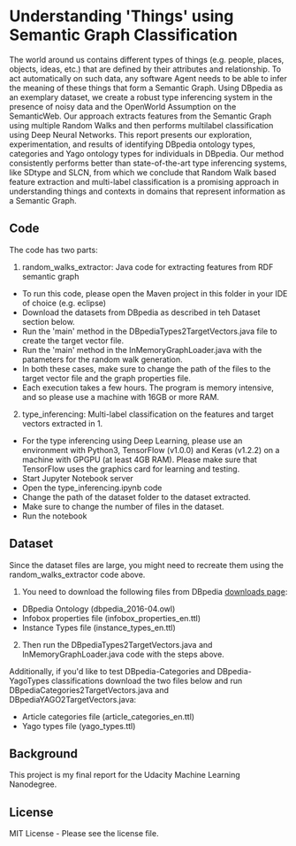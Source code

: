 # Understanding 'Things' using Semantic Graph Classification
The world around us contains different types of things (e.g. people, places, objects, ideas, etc.) that are defined by their attributes and relationship. To act automatically on such data, any software Agent needs to be able to infer the meaning of these things that form a Semantic Graph. Using DBpedia as an exemplary dataset, we create a robust type inferencing system in the presence of noisy data and the OpenWorld Assumption on the SemanticWeb. Our approach extracts features from the Semantic Graph using multiple Random Walks and then performs multilabel classification using Deep Neural Networks. This report presents our exploration, experimentation, and results of identifying DBpedia ontology types, categories and Yago ontology types for individuals in DBpedia. Our method consistently performs better than state-of-the-art type inferencing systems, like SDtype and SLCN, from which we conclude that Random Walk based feature extraction and multi-label classification is a promising approach in understanding things and contexts in domains that represent information as a Semantic Graph. 

## Code
The code has two parts:
1. random_walks_extractor: Java code for extracting features from RDF semantic graph
 - To run this code, please open the Maven project in this folder in your IDE of choice (e.g. eclipse)
 - Download the datasets from DBpedia as described in teh Dataset section below.
 - Run the 'main' method in the DBpediaTypes2TargetVectors.java file to create the target vector file.
 - Run the 'main' method in the InMemoryGraphLoader.java with the patameters for the random walk generation. 
 - In both these cases, make sure to change the path of the files to the target vector file and the graph properties file.  
 - Each execution takes a few hours. The program is memory intensive, and so please use a machine with 16GB or more RAM.
2. type_inferencing: Multi-label classification on the features and target vectors extracted in 1.
 - For the type inferencing using Deep Learning, please use an environment with Python3, TensorFlow (v1.0.0) and Keras (v1.2.2) on a machine with GPGPU (at least 4GB RAM). Please make sure that TensorFlow uses the graphics card for learning and testing.
 - Start Jupyter Notebook server
 - Open the type_inferencing.ipynb code
 - Change the path of the dataset folder to the dataset extracted.
 - Make sure to change the number of files in the dataset.
 - Run the notebook

## Dataset
Since the dataset files are large, you might need to recreate them using the random_walks_extractor code above. 
1. You need to download the following files from DBpedia <a href='http://wiki.dbpedia.org/downloads-2016-04'>downloads page</a>:
 - DBpedia Ontology (dbpedia_2016-04.owl)
 - Infobox properties file (infobox_properties_en.ttl)
 - Instance Types file (instance_types_en.ttl) 
2. Then run the DBpediaTypes2TargetVectors.java and InMemoryGraphLoader.java code with the steps above.

Additionally, if you'd like to test DBpedia-Categories and DBpedia-YagoTypes classifications download the two files below and run DBpediaCategories2TargetVectors.java and DBpediaYAGO2TargetVectors.java:
- Article categories file (article_categories_en.ttl)
- Yago types file (yago_types.ttl)

## Background
This project is my final report for the Udacity Machine Learning Nanodegree.

## License
MIT License - Please see the license file.
